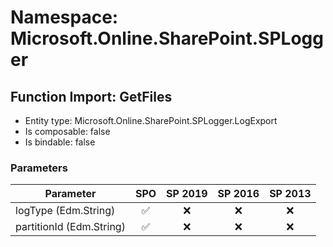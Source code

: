 # Namespace: Microsoft.Online.SharePoint.SPLogger

## Function Import: GetFiles

- Entity type: Microsoft.Online.SharePoint.SPLogger.LogExport
- Is composable: false
- Is bindable: false

### Parameters

Parameter | SPO | SP 2019 | SP 2016 | SP 2013
----------|:---:|:-------:|:-------:|:-------:
logType (Edm.String) | ✅ | ❌ | ❌ | ❌
partitionId (Edm.String) | ✅ | ❌ | ❌ | ❌